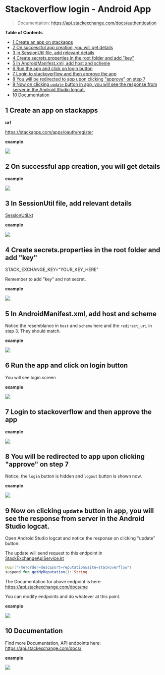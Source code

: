 # Stackoverflow login - Android App

> Documentation: https://api.stackexchange.com/docs/authentication 

<!-- START doctoc generated TOC please keep comment here to allow auto update -->
<!-- DON'T EDIT THIS SECTION, INSTEAD RE-RUN doctoc TO UPDATE -->
**Table of Contents**

- [1 Create an app on stackapps](#1-create-an-app-on-stackapps)
- [2 On successful app creation, you will get details](#2-on-successful-app-creation-you-will-get-details)
- [3 In SessionUtil file, add relevant details](#3-in-sessionutil-file-add-relevant-details)
- [4 Create secrets.properties in the root folder and add "key"](#4-create-secretsproperties-in-the-root-folder-and-add-key)
- [5 In AndroidManifest.xml, add host and scheme](#5-in-androidmanifestxml-add-host-and-scheme)
- [6 Run the app and click on login button](#6-run-the-app-and-click-on-login-button)
- [7 Login to stackoverflow and then approve the app](#7-login-to-stackoverflow-and-then-approve-the-app)
- [8 You will be redirected to app upon clicking "approve" on step 7](#8-you-will-be-redirected-to-app-upon-clicking-approve-on-step-7)
- [9 Now on clicking `update` button in app, you will see the response from server in the Android Studio logcat.](#9-now-on-clicking-update-button-in-app-you-will-see-the-response-from-server-in-the-android-studio-logcat)
- [10 Documentation](#10-documentation)

<!-- END doctoc generated TOC please keep comment here to allow auto update -->

## 1 Create an app on stackapps

**url**

https://stackapps.com/apps/oauth/register

**example**

![](https://i.imgur.com/EoNeLeY.png)

## 2 On successful app creation, you will get details

**example**

![](https://i.imgur.com/ODEG7Xv.png)

## 3 In SessionUtil file, add relevant details

[SessionUtil.kt](app/src/main/java/com/reputationoverflow/session/SessionUtil.kt)

**example**

![](https://i.imgur.com/qG85mgM.png)

## 4 Create secrets.properties in the root folder and add "key"

STACK_EXCHANGE_KEY="YOUR_KEY_HERE"

Remember to add "key" and not secret.

**example**

![](https://i.imgur.com/8He7mXm.png)

## 5 In AndroidManifest.xml, add host and scheme

Notice the resemblance in `host` and `scheme` here and the `redirect_uri` in step 3. They should match.

**example**

![](https://i.imgur.com/rl0tmXR.png)

## 6 Run the app and click on login button

You will see login screen

**example**

![](https://i.imgur.com/LZiBQVv.jpg)

## 7 Login to stackoverflow and then approve the app

**example**

![](https://i.imgur.com/o9px0y5.jpg)

## 8 You will be redirected to app upon clicking "approve" on step 7

Notice, the `login` button is hidden and `logout` button is shown now.

**example**

![](https://i.imgur.com/mnuOaF2.jpg)

## 9 Now on clicking `update` button in app, you will see the response from server in the Android Studio logcat.

Open Android Studio logcat and notice the response on clicking "update" button.

The update will send request to this endpoint in [StackExchangeApiService.kt](app/src/main/java/com/reputationoverflow/network/StackExchangeApiService.kt)

```kotlin 
@GET("/me?order=desc&sort=reputation&site=stackoverflow")
suspend fun getMyReputation(): String
```

The Documentation for above endpoint is here: https://api.stackexchange.com/docs/me

You can modify endpoints and do whatever at this point.

**example**

![](https://i.imgur.com/nhdpXMw.png)

## 10 Documentation

Find more Documentation, API endpoints here: https://api.stackexchange.com/docs/

**example**

![](https://i.imgur.com/229OU79.png)

